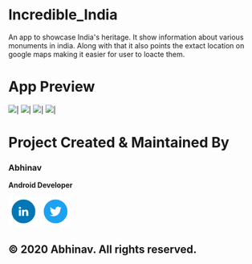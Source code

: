# Incredible_India
An app to showcase India's heritage. It show information about various monuments in india. Along with that it also points the extact location on google maps making it easier for user to loacte them.

# App Preview
<img src="https://github.com/abhinav78910/Incredible_India/blob/master/Sreenshots/ss1.jpeg?raw=true" width="210">|
<img src="https://github.com/abhinav78910/Incredible_India/blob/master/Sreenshots/ss2.jpeg?raw=true" width="210">|
<img src="https://github.com/abhinav78910/Incredible_India/blob/master/Sreenshots/ss3.jpeg?raw=true" width="210">|
<img src="https://github.com/abhinav78910/Incredible_India/blob/master/Sreenshots/ss4.jpeg" width="210">|

# Project Created & Maintained By
### Abhinav
**Android Developer**  

<a href="https://www.linkedin.com/in/abhinav12k/"><img src="https://github.com/aritraroy/social-icons/blob/master/linkedin-icon.png?raw=true" width="60"></a>
<a href="https://www.twitter.com/Abhinav_7891089/"><img src="https://github.com/aritraroy/social-icons/blob/master/twitter-icon.png?raw=true" width="60"></a>


## © 2020 Abhinav. All rights reserved.
